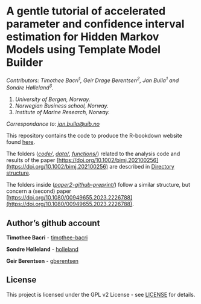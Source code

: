 A gentle tutorial of accelerated parameter and confidence interval
estimation for Hidden Markov Models using Template Model Builder
================

<!-- # A gentle tutorial of accelerated parameter and confidence interval estimation for Hidden Markov Models using Template Model Builder -->
<!-- Compile this into README.md with -->
<!-- rmarkdown::render("README.Rmd", md_document()) -->

*Contributors: Timothee Bacri<sup>1</sup>, Geir Drage
Berentsen<sup>2</sup>, Jan Bulla<sup>1</sup> and Sondre
Hølleland<sup>3</sup>.*

1.  *University of Bergen, Norway.*
2.  *Norwegian Business school, Norway.*
3.  *Institute of Marine Research, Norway.*

*Correspondance to: <jan.bulla@uib.no>*

<!-- *Biometrical Journal paper can be found [here (correct link will
come)](https://onlinelibrary.wiley.com/journal/15214036).* -->

This repository contains the code to produce the R-bookdown website
found [here](https://timothee-bacri.github.io/HMM_with_TMB/).

The folders (*[code/](https://github.com/timothee-bacri/HMM_with_TMB/tree/main/code)*, *[data/](https://github.com/timothee-bacri/HMM_with_TMB/tree/main/data)*,
*[functions/](https://github.com/timothee-bacri/HMM_with_TMB/tree/main/functions)*) related to the analysis code and results of
the paper [https://doi.org/10.1002/bimj.202100256](https://doi.org/10.1002/bimj.202100256) are described in
[Directory structure](https://timothee-bacri.github.io/HMM_with_TMB/github.html#directory-structure).

The folders inside (*[paper2-github-preprint/](https://github.com/timothee-bacri/HMM_with_TMB/tree/main/paper2-github-preprint)*) follow a similar structure, but concern a (second) paper [https://doi.org/10.1080/00949655.2023.2226788](https://doi.org/10.1080/00949655.2023.2226788).

## Author’s github account

**Timothee Bacri** - [timothee-bacri](https://github.com/timothee-bacri)

**Sondre Hølleland** - [holleland](https://github.com/holleland)

**Geir Berentsen** - [gberentsen](https://github.com/gberentsen)

## License

This project is licensed under the GPL v2 License - see
[LICENSE](LICENSE) for details.
